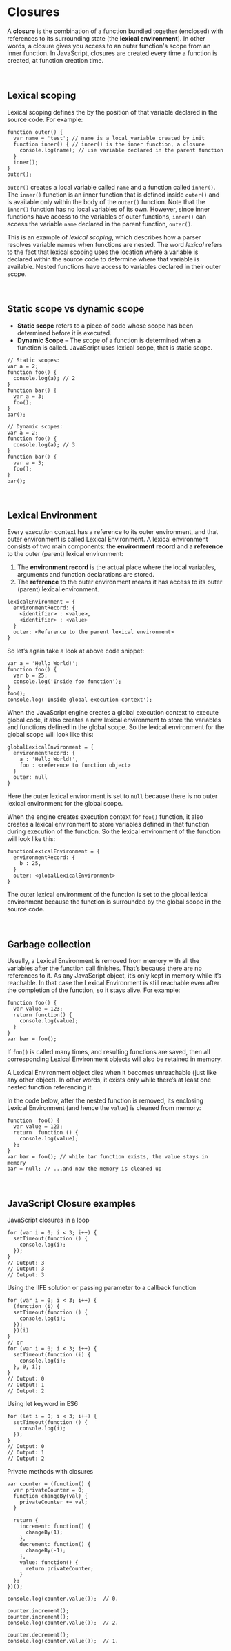 # Closures

A **closure** is the combination of a function bundled together (enclosed) with references to its surrounding state (the **lexical environment**). In other words, a closure gives you access to an outer function's scope from an inner function. In JavaScript, closures are created every time a function is created, at function creation time.

<br>

## Lexical scoping

Lexical scoping defines the by the position of that variable declared in the source code.
For example:

```
function outer() {
  var name = 'test'; // name is a local variable created by init
  function inner() { // inner() is the inner function, a closure
    console.log(name); // use variable declared in the parent function
  }
  inner();
}
outer();
```

`outer()` creates a local variable called `name` and a function called `inner()`. The `inner()` function is an inner function that is defined inside `outer()` and is available only within the body of the `outer()` function. Note that the `inner()` function has no local variables of its own. However, since inner functions have access to the variables of outer functions, `inner()` can access the variable `name` declared in the parent function, `outer()`.

This is an example of _lexical_ _scoping_, which describes how a parser resolves variable names when functions are nested. The word _lexical_ refers to the fact that lexical scoping uses the location where a variable is declared within the source code to determine where that variable is available. Nested functions have access to variables declared in their outer scope.

<br>

## Static scope vs dynamic scope

- **Static scope** refers to a piece of code whose scope has been determined before it is executed.
- **Dynamic Scope** – The scope of a function is determined when a function is called.
  JavaScript uses lexical scope, that is static scope.

```
// Static scopes:
var a = 2;
function foo() {
  console.log(a); // 2
}
function bar() {
  var a = 3;
  foo();
}
bar();
```

```
// Dynamic scopes:
var a = 2;
function foo() {
  console.log(a); // 3
}
function bar() {
  var a = 3;
  foo();
}
bar();
```

<br>

## Lexical Environment

Every execution context has a reference to its outer environment, and that outer environment is called Lexical Environment.
A lexical environment consists of two main components: the **environment record** and a **reference** to the outer (parent) lexical environment:

1.  The **environment record** is the actual place where the local variables, arguments and function declarations are stored.
2.  The **reference** to the outer environment means it has access to its outer (parent) lexical environment.

```
lexicalEnvironment = {
  environmentRecord: {
    <identifier> : <value>,
    <identifier> : <value>
  }
  outer: <Reference to the parent lexical environment>
}
```

So let’s again take a look at above code snippet:

```
var a = 'Hello World!';
function foo() {
  var b = 25;
  console.log('Inside foo function');
}
foo();
console.log('Inside global execution context');
```

When the JavaScript engine creates a global execution context to execute global code, it also creates a new lexical environment to store the variables and functions defined in the global scope. So the lexical environment for the global scope will look like this:

```
globalLexicalEnvironment = {
  environmentRecord: {
    a : 'Hello World!',
    foo : <reference to function object>
  }
  outer: null
}
```

Here the outer lexical environment is set to `null` because there is no outer lexical environment for the global scope.

When the engine creates execution context for `foo()` function, it also creates a lexical environment to store variables defined in that function during execution of the function. So the lexical environment of the function will look like this:

```
functionLexicalEnvironment = {
  environmentRecord: {
    b : 25,
  }
  outer: <globalLexicalEnvironment>
}
```

The outer lexical environment of the function is set to the global lexical environment because the function is surrounded by the global scope in the source code.

<br>

## Garbage collection

Usually, a Lexical Environment is removed from memory with all the variables after the function call finishes. That’s because there are no references to it. As any JavaScript object, it’s only kept in memory while it’s reachable.
In that case the Lexical Environment is still reachable even after the completion of the function, so it stays alive.
For example:

```
function foo() {
  var value = 123;
  return function() {
    console.log(value);
  }
}
var bar = foo();
```

If `foo()` is called many times, and resulting functions are saved, then all corresponding Lexical Environment objects will also be retained in memory.

A Lexical Environment object dies when it becomes unreachable (just like any other object). In other words, it exists only while there’s at least one nested function referencing it.

In the code below, after the nested function is removed, its enclosing Lexical Environment (and hence the `value`) is cleaned from memory:

```
function  foo() {
  var value = 123;
  return  function () {
	console.log(value);
  };
}
var bar = foo(); // while bar function exists, the value stays in memory
bar = null; // ...and now the memory is cleaned up
```

<br>

## JavaScript Closure examples

JavaScript closures in a loop

```
for (var i = 0; i < 3; i++) {
  setTimeout(function () {
    console.log(i);
  });
}
// Output: 3
// Output: 3
// Output: 3
```

Using the IIFE solution or passing parameter to a callback function

```
for (var i = 0; i < 3; i++) {
  (function (i) {
  setTimeout(function () {
    console.log(i);
  });
  })(i)
}
// or
for (var i = 0; i < 3; i++) {
  setTimeout(function (i) {
    console.log(i);
  }, 0, i);
}
// Output: 0
// Output: 1
// Output: 2
```

Using let keyword in ES6

```
for (let i = 0; i < 3; i++) {
  setTimeout(function () {
    console.log(i);
  });
}
// Output: 0
// Output: 1
// Output: 2
```

Private methods with closures

```
var counter = (function() {
  var privateCounter = 0;
  function changeBy(val) {
    privateCounter += val;
  }

  return {
    increment: function() {
      changeBy(1);
    },
    decrement: function() {
      changeBy(-1);
    },
    value: function() {
      return privateCounter;
    }
  };
})();

console.log(counter.value());  // 0.

counter.increment();
counter.increment();
console.log(counter.value());  // 2.

counter.decrement();
console.log(counter.value());  // 1.
```
